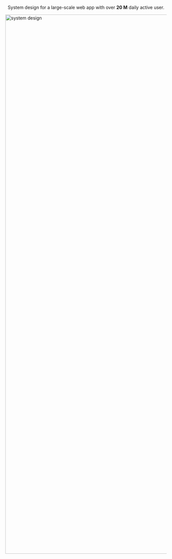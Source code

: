 <p align="center">System design for a large-scale web app with over <strong>20 M</strong> daily active user.
</p>
<img width="1682" alt="system design" src="https://github.com/user-attachments/assets/21dbf72c-b2a3-413b-9822-bc0b89d2fe61" />

